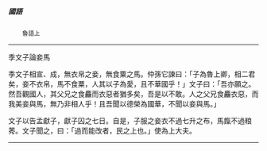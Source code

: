 

##### 國語
　　`魯語上`

* * *

季文子論妾馬

季文子相宣、成，無衣帛之妾，無食粟之馬。仲孫它諫曰：「子為魯上卿，相二君矣，妾不衣帛，馬不食粟，人其以子為愛，且不華國乎！」文子曰：「吾亦願之。然吾觀國人，其父兄之食麤而衣惡者猶多矣，吾是以不敢。人之父兄食麤衣惡，而我美妾與馬，無乃非相人乎！且吾聞以德榮為國華，不聞以妾與馬。」

文子以告孟獻子，獻子囚之七日。自是，子服之妾衣不過七升之布，馬餼不過粮莠。文子聞之，曰：「過而能改者，民之上也。」使為上大夫。

* * *

